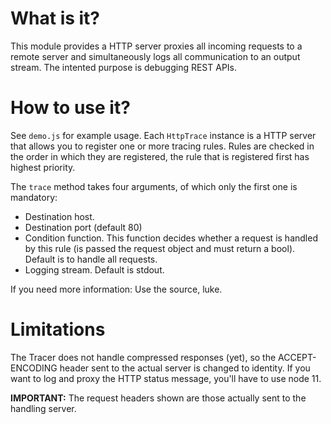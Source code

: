 # What is it?

This module provides a HTTP server proxies all incoming requests to a remote
server and simultaneously logs all communication to an output stream. The
intented purpose is debugging REST APIs.

# How to use it?

See `demo.js` for example usage. Each `HttpTrace` instance is a HTTP server that allows
you to register one or more tracing rules. Rules are checked in the order in
which they are registered, the rule that is registered first has highest
priority.

The `trace` method takes four arguments, of which only the first one is
mandatory:

* Destination host.
* Destination port (default 80)
* Condition function. This function decides whether a request is handled by this
  rule (is passed the request object and must return a bool). Default is to
  handle all requests.
* Logging stream. Default is stdout.

If you need more information: Use the source, luke.

# Limitations

The Tracer does not handle compressed responses (yet), so the ACCEPT-ENCODING
header sent to the actual server is changed to identity. If you want to log and
proxy the HTTP status message, you'll have to use node 11.

**IMPORTANT:** The request headers shown are those actually sent to the handling
server.

